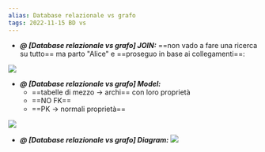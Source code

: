 ```yaml
---
alias: Database relazionale vs grafo
tags: 2022-11-15 BD vs
---
```


- ***@ [Database relazionale vs grafo] JOIN:***
	==non vado a fare una ricerca su tutto== ma parto "Alice" e ==proseguo in base ai collegamenti==:

![](Uni/BD/img/vsjoin.jpeg)
<!--ID: 1670236970848-->



- ***@ [Database relazionale vs grafo] Model:***
	- ==tabelle di mezzo $\to$ archi== con loro proprietà
	- ==NO FK==
	- ==PK $\to$ normali proprietà==

![](Uni/BD/img/vsmodel.jpeg)
<!--ID: 1670236970852-->


- ***@ [Database relazionale vs grafo] Diagram:***
![](Uni/BD/img/vsdiagram.jpeg)
<!--ID: 1670236970856-->
